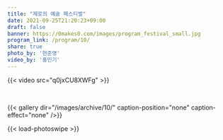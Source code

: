```yaml
---
title: "제로의 예술 페스티벌"
date: 2021-09-25T21:20:23+09:00
draft: false
banner: https://0makes0.com/images/program_festival_small.jpg
program_link: /program/10/
share: true
photo_by: '현준영'
video_by: '홍민기'
---
```


{{< video src="q0jxCU8XWFg" >}}

<br/>

{{< gallery dir="/images/archive/10/" caption-position="none" caption-effect="none" />}}

{{< load-photoswipe >}}
